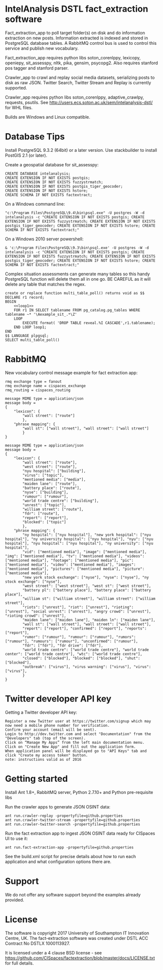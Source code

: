 # IntelAnalysis DSTL fact_extraction software

Fact_extraction_app to poll target folder(s) on disk and do information extraction on new posts. Information extracted is indexed and stored in PostgreSQL database tables. A RabbitMQ control bus is used to control this service and publish new vocabulary.

Fact_extraction_app requires python libs soton_corenlppy, lexicopy, openiepy, sit_assesspy, nltk, pika, gensim, psycopg2. Also requires stanford pos tagger and stanford parser.

Crawler_app to crawl and replay social media datasets, serializing posts to disk as raw JSON. Twitter Search, Twitter Stream and Replay is currently supported.

Crawler_app requires python libs soton_corenlppy, adaptive_crawlpy, requests, psutils. See http://users.ecs.soton.ac.uk/sem/intelanalysis-dstl/ for WHL files.

Builds are Windows and Linux compatible.

# Database Tips

Install PostgreSQL 9.3.2 (64bit) or a later version. Use stackbuilder to install PostGIS 2.1 (or later).

Create a geospatial database for sit_assesspy:

	CREATE DATABASE intelanalysis;
	CREATE EXTENSION IF NOT EXISTS postgis;
	CREATE EXTENSION IF NOT EXISTS fuzzystrmatch;
	CREATE EXTENSION IF NOT EXISTS postgis_tiger_geocoder;
	CREATE EXTENSION IF NOT EXISTS hstore;
	CREATE SCHEMA IF NOT EXISTS factextract;

On a Windows command line:

	"c:\Program Files\PostgreSQL\9.4\bin\psql.exe" -U postgres -W -d intelanalysis -c "CREATE EXTENSION IF NOT EXISTS postgis; CREATE EXTENSION IF NOT EXISTS fuzzystrmatch; CREATE EXTENSION IF NOT EXISTS postgis_tiger_geocoder; CREATE EXTENSION IF NOT EXISTS hstore; CREATE SCHEMA IF NOT EXISTS factextract;"

On a Windows 2010 server powershell:
	
	& 'c:\Program Files\PostgreSQL\9.3\bin\psql.exe' -U postgres -W -d intelanalysis -c "CREATE EXTENSION IF NOT EXISTS postgis; CREATE EXTENSION IF NOT EXISTS fuzzystrmatch; CREATE EXTENSION IF NOT EXISTS postgis_tiger_geocoder; CREATE EXTENSION IF NOT EXISTS hstore; CREATE SCHEMA IF NOT EXISTS factextract;"

Complex situation assessments can generate many tables so this handy PostgreSQL function will delete them all in one go. BE CAREFUL as it will delete any table that matches the regex.

	create or replace function multi_table_poll() returns void as $$
	DECLARE r1 record;
	BEGIN
		<<loop1>>
		FOR r1 IN SELECT tablename FROM pg_catalog.pg_tables WHERE tablename ~* '\Aexample_sit_.*\Z'
		LOOP
			EXECUTE format( 'DROP TABLE reveal.%I CASCADE',r1.tablename);
		END LOOP loop1;
	END
	$$ LANGUAGE plpgsql;
	SELECT multi_table_poll()

# RabbitMQ

New vocabulary control message example for fact extraction app:

	rmq exchange type = fanout
	rmq exchange name = cispaces_exchange
	rmq_routing = cispaces_routing

	message MIME type = application/json
	message body =
	{
		"lexicon": {
			"wall street": ["route"]
			},
		"phrase mapping": {
			"wall st": ["wall street"], "wall street": ["wall street"]
			}
	}

	message MIME type = application/json
	message body =
	{
		"lexicon": {
			"wall street": ["route"],
			"west street": ["route"],
			"nyu hospital": ["building"],
			"virus": ["topic"],
			"mentioned media": ["media"],
			"maiden lane": ["route"],
			"battery place": ["route"],
			"nyse": ["building"],
			"rumour": ["rumour"],
			"world trade centre": ["building"],
			"unrest": ["topic"],
			"william street": ["route"],
			"fdr": ["route"],
			"report": ["report"],
			"blocked": ["topic"]
			},
		"phrase mapping": {
			"ny hospital": ["nyu hospital"], "new york hospital": ["nyu hospital"], "ny university hospital": ["nyu hospital"], "nyu": ["nyu hospital"], "nyu hospital": ["nyu hospital"], "ny university": ["nyu hospital"],
			"vid": ["mentioned media"], "image": ["mentioned media"], "img": ["mentioned media"], "tv": ["mentioned media"], "videos": ["mentioned media"], "footage": ["mentioned media"], "pic": ["mentioned media"], "video": ["mentioned media"], "images": ["mentioned media"], "pictures": ["mentioned media"], "picture": ["mentioned media"],
			"new york stock exchange": ["nyse"], "nyse": ["nyse"], "ny stock exchange": ["nyse"],
			"west street": ["west street"], "west st": ["west street"],
			"battery pl": ["battery place"], "battery place": ["battery place"],
			"william st": ["william street"], "william street": ["william street"],
			"riots": ["unrest"], "riot": ["unrest"], "rioting": ["unrest"], "social unrest": ["unrest"], "angry crowd": ["unrest"], "rioting crowd": ["unrest"],
			"maiden lane": ["maiden lane"], "maiden ln": ["maiden lane"],
			"wall st": ["wall street"], "wall street": ["wall street"],
			"report": ["report"], "confirmed": ["report"], "reports": ["report"],
			"rumor": ["rumour"], "rumour": ["rumour"], "rumors": ["rumour"], "rumours": ["rumour"], "unconfirmed": ["rumour"],
			"fdr": ["fdr"], "fdr drive": ["fdr"],
			"world trade centre": ["world trade centre"], "world trade center": ["world trade centre"], "wtc": ["world trade centre"],
			"closed": ["blocked"], "blocked": ["blocked"], "shut": ["blocked"],
			"outbreak": ["virus"], "virus warning": ["virus"], "virus": ["virus"],
			}
	}

# Twitter developer API key

Getting a Twitter developer API key:

	Register a new Twitter user at https://twitter.com/signup which may now need a mobile phone number for verification.
	Confirm your account (email will be sent).
	Login to http://dev.twitter.com and select "Documentation" from the "Developers" tab (top of the screen).
	Click on “Manage My Apps” from the left main documentation menu.
	Click on "Create New App" and fill out the application form.
	When application panel will be displayed go to "API Keys" tab and click "Create my access token" button.
	note: instructions valid as of 2016

# Getting started

Install Ant 1.8+, RabbitMQ server, Python 2.7.10+ and Python pre-requisite libs

Run the crawler apps to generate JSON OSINT data:

	ant run.crawler-replay -propertyfile=github.properties
	ant run.crawler-twitter-stream -propertyfile=github.properties
	ant run.crawler-twitter-search -propertyfile=github.properties

Run the fact extraction app to ingest JSON OSINT data ready for CISpaces UI to use it:

	ant run.fact-extraction-app -propertyfile=github.properties

See the build.xml script for precise details about how to run each application and what configuration options there are.

# Support

We do not offer any software support beyond the examples already provided.

# License

The software is copyright 2017 University of Southampton IT Innovation Centre, UK. The fact-extraction software was created under DSTL ACC Contract No DSTLX 1000113927.

It is licensed under a 4 clause BSD license - see https://github.com/CISpaces/factextraction/blob/master/docs/LICENSE.txt for full details.
